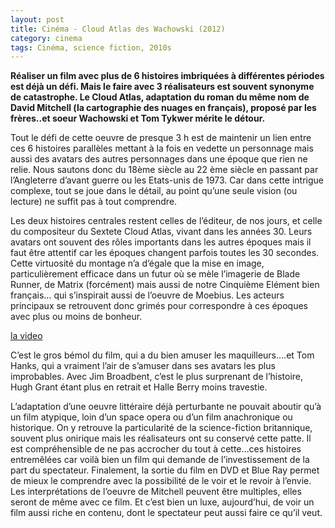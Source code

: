 ```yaml
---
layout: post
title: Cinéma - Cloud Atlas des Wachowski (2012)
category: cinema
tags: Cinéma, science fiction, 2010s
---
```

**Réaliser un film avec plus de 6 histoires imbriquées à différentes périodes est déjà un défi. Mais le faire avec 3 réalisateurs est souvent synonyme de catastrophe. Le Cloud Atlas, adaptation du roman du même nom de David Mitchell (la cartographie des nuages en français), proposé par les frères..et soeur Wachowski et Tom Tykwer mérite le détour.**

Tout le défi de cette oeuvre de presque 3 h est de maintenir un lien entre ces 6 histoires parallèles mettant à la fois en vedette un personnage mais aussi des avatars des autres personnages dans une époque que rien ne relie. Nous sautons donc du 18ème siècle au 22 ème siècle en passant par l’Angleterre d’avant guerre ou les Etats-unis de 1973. Car dans cette intrigue complexe, tout se joue dans le détail, au point qu’une seule vision (ou lecture) ne suffit pas à tout comprendre.

Les deux histoires centrales restent celles de l’éditeur, de nos jours, et celle du compositeur du Sextete Cloud Atlas, vivant dans les années 30. Leurs avatars ont souvent des rôles importants dans les autres époques mais il faut être attentif car les époques changent parfois toutes les 30 secondes. Cette virtuosité du montage n’a d’égale que la mise en image, particulièrement efficace dans un futur où se mèle l’imagerie de Blade Runner, de Matrix (forcément) mais aussi de notre Cinquième Elément bien français… qui s’inspirait aussi de l’oeuvre de Moebius. Les acteurs principaux se retrouvent donc grimés pour correspondre à ces époques avec plus ou moins de bonheur.

[la video](https://www.youtube.com/watch?v=ByehYal_cCs)

C’est le gros bémol du film, qui a du bien amuser les maquilleurs….et Tom Hanks, qui a vraiment l’air de s’amuser dans ses avatars les plus improbables. Avec Jim Broadbent, c’est le plus surprenant de l’histoire, Hugh Grant étant plus en retrait et Halle Berry moins travestie.

L’adaptation d’une oeuvre littéraire déjà perturbante ne pouvait aboutir qu’à un film atypique, loin d’un space opera ou d’un film anachronique ou historique. On y retrouve la particularité de la science-fiction britannique, souvent plus onirique mais les réalisateurs ont su conservé cette patte. Il est compréhensible de ne pas accrocher du tout à cette…ces histoires entremêlées car voilà bien un film qui demande de l’investissement de la part du spectateur. Finalement, la sortie du film en DVD et Blue Ray permet de mieux le comprendre avec la possibilité de le voir et le revoir à l’envie. Les interprétations de l’oeuvre de Mitchell peuvent être multiples, elles seront de même avec ce film. Et c’est bien un luxe, aujourd’hui, de voir un film aussi riche en contenu, dont le spectateur peut aussi faire ce qu’il veut.
